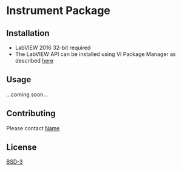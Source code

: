 # Instrument Package

## Installation

- LabVIEW 2016 32-bit required
- The LabVIEW API can be installed using VI Package Manager as described [here](https://levylabpitt.github.io/)

## Usage

...coming soon...

## Contributing

Please contact [Name](Name@levylab.org)

## License

[BSD-3](https://opensource.org/licenses/BSD-3-Clause)
